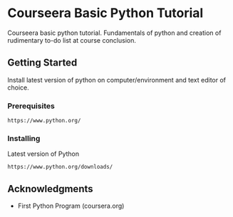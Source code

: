 # Courseera Basic Python Tutorial
Courseera basic python tutorial.  Fundamentals of python and creation of rudimentary to-do list at course conclusion.

## Getting Started

Install latest version of python on computer/environment and text editor of choice.

### Prerequisites

```
https://www.python.org/
```

### Installing
Latest version of Python

```
https://www.python.org/downloads/
```


## Acknowledgments

* First Python Program (coursera.org)
